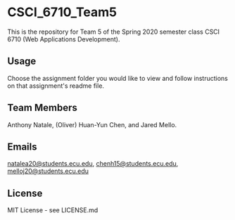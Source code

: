 # CSCI_6710_Team5

This is the repository for Team 5 of the Spring 2020 semester class CSCI 6710 (Web Applications Development).

## Usage

Choose the assignment folder you would like to view and follow instructions on that assignment's readme file.

## Team Members

Anthony Natale, (Oliver) Huan-Yun Chen, and Jared Mello.

## Emails

natalea20@students.ecu.edu, chenh15@students.ecu.edu, melloj20@students.ecu.edu

## License

MIT License - see LICENSE.md
